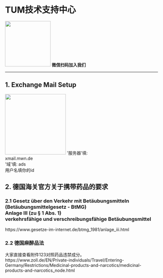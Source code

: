# TUM技术支持中心
<img src="https://user-images.githubusercontent.com/33310255/131970197-b9c326f4-f881-44e2-9b56-5edb072c4b50.png" width=150px />
<b>微信扫码加入我们</b>
<hr>
<h2>1. Exchange Mail Setup</h1>
<img src="https://user-images.githubusercontent.com/33310255/131637136-fc017d83-4696-4593-9de9-5515c509e88b.png" width=200px/>
'服务器'填: <br>
xmail.mwn.de <br>
'域'填: ads <br>
用户名填你的id <br>
<h2>2. 德国海关官方关于携带药品的要求</h2>
<h3>2.1 Gesetz über den Verkehr mit Betäubungsmitteln (Betäubungsmittelgesetz - BtMG) <br>
Anlage III (zu § 1 Abs. 1) <br>
verkehrsfähige und verschreibungsfähige Betäubungsmittel</h3>
https://www.gesetze-im-internet.de/btmg_1981/anlage_iii.html
<br>
<h3>2.2 德国麻醉品法</h3>
大家直接查看附件123对照药品违禁成分。<br>
https://www.zoll.de/EN/Private-individuals/Travel/Entering-Germany/Restrictions/Medicinal-products-and-narcotics/medicinal-products-and-narcotics_node.html
